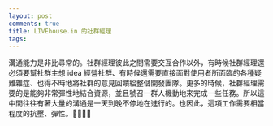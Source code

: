 ```yaml
---
layout: post
comments: true
title: LIVEhouse.in 的社群經理
tags: 
---
```

溝通能力是非比尋常的。社群經理彼此之間需要交互合作以外，有時候社群經理還必須要幫社群主想 idea 經營社群、有時候還需要直接面對使用者所面臨的各種疑難雜症、也得不時地將社群的意見回饋給整個開發團隊。更多的時候，社群經理需要的是能夠非常彈性地結合資源，並且號召一群人機動地來完成一些任務。所以這中間往往有著大量的溝通是一天到晚不停地在進行的。也因此，這項工作需要相當程度的抗壓、彈性。

